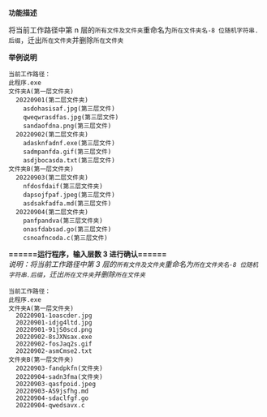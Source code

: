 **功能描述**

将当前工作路径中第 n 层的`所有文件及文件夹`重命名为`所在文件夹名-8 位随机字符串.后缀`，迁出`所在文件夹`并删除`所在文件夹`

**举例说明**

    当前工作路径：
    此程序.exe
    文件夹A(第一层文件夹)
      20220901(第二层文件夹)
        asdohasisaf.jpg(第三层文件)
        qweqwrasdfas.jpg(第三层文件)
        sandaofdna.png(第三层文件)
      20220902(第二层文件夹)
        adasknfadnf.exe(第三层文件)
        sadmpanfda.gif(第三层文件)
        asdjbocasda.txt(第三层文件)
    文件夹B(第一层文件夹)
      20220903(第二层文件夹)
        nfdosfdaif(第三层文件夹)
        dapsojfpaf.jpeg(第三层文件)
        asdsakfadfa.md(第三层文件)
      20220904(第二层文件夹)
        panfpandva(第三层文件夹)
        onasfdabsad.go(第三层文件)
        csnoafncoda.c(第三层文件)

**======运行程序，输入层数 3 进行确认======**  
_说明：将当前工作路径中第 3 层的`所有文件及文件夹`重命名为`所在文件夹名-8 位随机字符串.后缀`，迁出`所在文件夹`并删除`所在文件夹`_

    当前工作路径：
    此程序.exe
    文件夹A(第一层文件夹)
      20220901-1oascder.jpg
      20220901-idjg4ltd.jpg
      20220901-91jS0scd.png
      20220902-8sJXNsax.exe
      20220902-fosJaq2s.gif
      20220902-asmCmse2.txt
    文件夹B(第一层文件夹)
      20220903-fandpkfn(文件夹)
      20220904-sadn3fma(文件夹)
      20220903-qasfpoid.jpeg
      20220903-AS9jsfhg.md
      20220904-sdaclfgf.go
      20220904-qwedsavx.c
